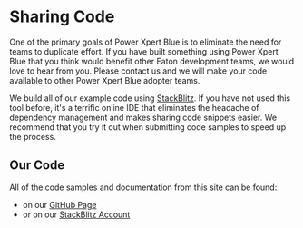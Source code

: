 # Sharing Code

One of the primary goals of Power Xpert Blue is to eliminate the need for teams to duplicate effort. If you have built something using Power Xpert Blue that you think would benefit other Eaton development teams, we would love to hear from you. Please contact us and we will make your code available to other Power Xpert Blue adopter teams.

We build all of our example code using [StackBlitz](http://www.stackblitz.com). If you have not used this tool before, it's a terrific online IDE that eliminates the headache of dependency management and makes sharing code snippets easier. We recommend that you try it out when submitting code samples to speed up the process.

## Our Code

All of the code samples and documentation from this site can be found:
* on our [GitHub Page](https://github.com/pxblue)
* or on our [StackBlitz Account](https://stackblitz.com/@px-blue)